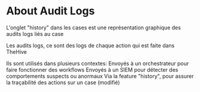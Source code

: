# About Audit Logs

L'onglet "history" dans les cases est une représentation graphique des audits logs liés au case 

Les audits logs, ce sont des logs de chaque action qui est faite dans TheHive

Ils sont utilisés dans plusieurs contextes:
Envoyés à un orchestrateur pour faire fonctionner des workflows
Envoyés à un SIEM pour détecter des comportements suspects ou anormaux
Via la feature "history", pour assurer la traçabilité des actions sur un case
(modifié)